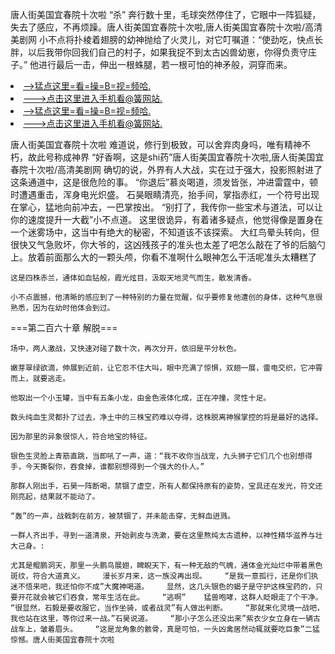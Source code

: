 唐人街美国宜春院十次啦    “杀”    奔行数十里，毛球突然停住了，它眼中一阵狐疑，失去了感应，不再烦躁。唐人街美国宜春院十次啦,唐人街美国宜春院十次啦/高清美剧网    小不点将扑棱着翅膀的幼神抛给了火灵儿，对它叮嘱道：“使劲吃，快点长胖，以后我带你回我们自己的村子，如果我捉不到太古凶兽幼崽，你得负责守庄子。”    他进行最后一击，伸出一根蛛腿，若一根可怕的神矛般，洞穿而来。

<li><a href="http://jpfvly519.sg925.xyz/#md_1026">-->猛点这里=看=操=B=视=频哈.</a></li>
<li><a href="http://jpfvly519.sg925.xyz/#md_1026">--->点击这里进入手机看@簧网站.</a></li>





<li><a href="http://jpfvly519.sg925.xyz/#md_1026">-->猛点这里=看=操=B=视=频哈.</a></li>
<li><a href="http://jpfvly519.sg925.xyz/#md_1026">--->点击这里进入手机看@簧网站.</a></li>



唐人街美国宜春院十次啦    难道说，修行到极致，可以舍弃肉身吗，唯有精神不朽，故此号称成神界    “好香啊，这是shi药”唐人街美国宜春院十次啦,唐人街美国宜春院十次啦/高清美剧网    确切的说，外界有人大战，实在过于强大，投影照射进了这条通道中，这是很危险的事。
    “你退后”慕炎喝道，须发皆张，冲进雷霆中，顿时遭遇重击，浑身电光炽盛。    石昊眼睛清亮，抬手间，掌指赤红，一个符号出现在掌心，猛地向前冲去，一巴掌按出。    “别打了，我传你一些宝术与道法，可以让你的速度提升一大截”小不点道。    这里很诡异，有着诸多疑点，他觉得像是置身在一个迷雾场中，这当中有绝大的秘密，不知道该不该探索。    大红鸟晕头转向，但很快又气急败坏，你大爷的，这凶残孩子的准头也太差了吧怎么敲在了爷的后脑勺上。放着前面那么大的一颗头颅，你看不准啊什么眼神怎么干活呢准头太糟糕了

    这是四株赤兰，通体如血钻般，霞光炫目，汲取天地灵气而生，散发清香。

    小不点震撼，他清晰的感应到了一种特别的力量在觉醒，似乎要修复他遭创的身体，这种气息很熟悉，因为在幼时他体会到过。

===第二百六十章 解脱===

    场中，两人激战，又快速对碰了数十次，再次分开，依旧是平分秋色。

    嫩芽翠绿欲滴，伸展到近前，让它忍不住大叫，眼中充满了惊惧，双翅一展，雷电交织，它冲霄而上，就要逃走。

    他取出一个小玉罐，当中有五条小龙，由金色液体化成，正在冲撞，灵性十足。

    数头纯血生灵都扑了过去，净土中的三株宝药难以夺得，这株脱离神猴掌控的将是最好的选择。

    因为那里的异象很惊人，符合地宝的特征。

    银色生灵脸上青筋直跳，当即吼了一声，道：“我不收你当战宠，九头狮子它们几个也别想得手，今天撕裂你，吞食掉，谁都别想得到一个强大的仆人。”

    那群人刚出手，石昊一阵断喝，禁锢了虚空，所有人都保持原有的姿势，宝具还在发光，符文还刚亮起，结果就不能动了。

    “轰”的一声，战戟刺在前方，被禁锢了，并未能击穿，无鲜血迸溅。

    一群人齐出手，寻到一道清泉，开始剥皮与洗漱，要在这里熬炖太古遗种，以神性精华滋养与壮大己身。:

    尤其是鲲鹏洞天，那里一头鹏鸟展翅，睥睨天下，有一种无敌的气魄，通体金光灿烂中带着黑色斑纹，符合大道真义。    漫长岁月来，这一族没再出现。    “是我一意孤行，还是你们执迷不悟来吧，我还怕你不成”大魔神喝道。    显然，这几头银色的蝎子是守护这株宝药的，只要开花就会被它们吞食，常年生活在此。    “逃啊”    猛兽咆哮，这群人眨眼走了个干净。    “很显然，石毅是要收服它，当作坐骑，或者战灵”有人做出判断。    “那就来化灵境一战吧，我也站在这里，等你过来一战。”石昊说道。    “那小子怎么还没出来”紫衣少女立身在一辆古战车上，皱着眉头。    “这是龙角象的骸骨，真是可怕，一头凶禽居然动辄就要吃巨象”二猛惊憾。唐人街美国宜春院十次啦
